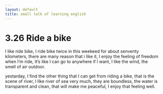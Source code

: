 ```yaml
---
layout: default
title: small talk of learning english
---
```


# 3.26 Ride a bike
I like ride bike, I ride bike twice in this weekeed for about senventy kilometers, there are many reason that i like it, I enjoy the feeling of freedom when I’m ride, It’s like I can go to anywhere if I want, I like the wind, the smell of air outdoor.

yestarday, I find the other thing that I can get from riding a bike, that is the scene of river, I like river of sea very much, they are boundless, the water is transparent and clean, that will make me peaceful, I enjoy that feeling well.
